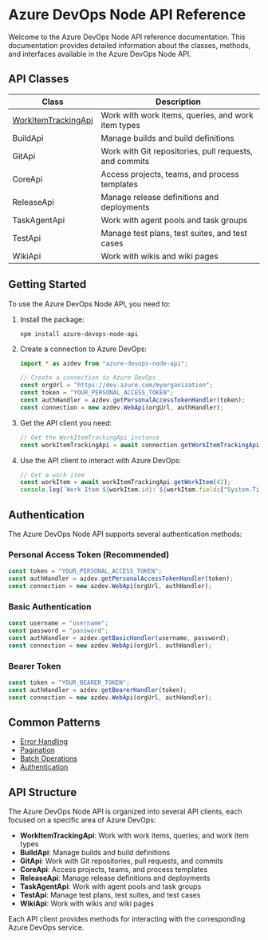 # Azure DevOps Node API Reference

Welcome to the Azure DevOps Node API reference documentation. This documentation provides detailed information about the classes, methods, and interfaces available in the Azure DevOps Node API.

## API Classes

| Class | Description |
|-------|-------------|
| [WorkItemTrackingApi](./work-item-tracking/README.md) | Work with work items, queries, and work item types |
| BuildApi | Manage builds and build definitions |
| GitApi | Work with Git repositories, pull requests, and commits |
| CoreApi | Access projects, teams, and process templates |
| ReleaseApi | Manage release definitions and deployments |
| TaskAgentApi | Work with agent pools and task groups |
| TestApi | Manage test plans, test suites, and test cases |
| WikiApi | Work with wikis and wiki pages |

## Getting Started

To use the Azure DevOps Node API, you need to:

1. Install the package:
   ```
   npm install azure-devops-node-api
   ```

2. Create a connection to Azure DevOps:
   ```typescript
   import * as azdev from "azure-devops-node-api";

   // Create a connection to Azure DevOps
   const orgUrl = "https://dev.azure.com/myorganization";
   const token = "YOUR_PERSONAL_ACCESS_TOKEN";
   const authHandler = azdev.getPersonalAccessTokenHandler(token);
   const connection = new azdev.WebApi(orgUrl, authHandler);
   ```

3. Get the API client you need:
   ```typescript
   // Get the WorkItemTrackingApi instance
   const workItemTrackingApi = await connection.getWorkItemTrackingApi();
   ```

4. Use the API client to interact with Azure DevOps:
   ```typescript
   // Get a work item
   const workItem = await workItemTrackingApi.getWorkItem(42);
   console.log(`Work Item ${workItem.id}: ${workItem.fields["System.Title"]}`);
   ```

## Authentication

The Azure DevOps Node API supports several authentication methods:

### Personal Access Token (Recommended)

```typescript
const token = "YOUR_PERSONAL_ACCESS_TOKEN";
const authHandler = azdev.getPersonalAccessTokenHandler(token);
const connection = new azdev.WebApi(orgUrl, authHandler);
```

### Basic Authentication

```typescript
const username = "username";
const password = "password";
const authHandler = azdev.getBasicHandler(username, password);
const connection = new azdev.WebApi(orgUrl, authHandler);
```

### Bearer Token

```typescript
const token = "YOUR_BEARER_TOKEN";
const authHandler = azdev.getBearerHandler(token);
const connection = new azdev.WebApi(orgUrl, authHandler);
```

## Common Patterns

- [Error Handling](./common/error-handling.md)
- [Pagination](./common/pagination.md)
- [Batch Operations](./common/batch-operations.md)
- [Authentication](./common/authentication.md)

## API Structure

The Azure DevOps Node API is organized into several API clients, each focused on a specific area of Azure DevOps:

- **WorkItemTrackingApi**: Work with work items, queries, and work item types
- **BuildApi**: Manage builds and build definitions
- **GitApi**: Work with Git repositories, pull requests, and commits
- **CoreApi**: Access projects, teams, and process templates
- **ReleaseApi**: Manage release definitions and deployments
- **TaskAgentApi**: Work with agent pools and task groups
- **TestApi**: Manage test plans, test suites, and test cases
- **WikiApi**: Work with wikis and wiki pages

Each API client provides methods for interacting with the corresponding Azure DevOps service. 